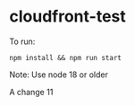 # cloudfront-test

To run:

```shell
npm install && npm run start
```

Note: Use node 18 or older

A change 11
